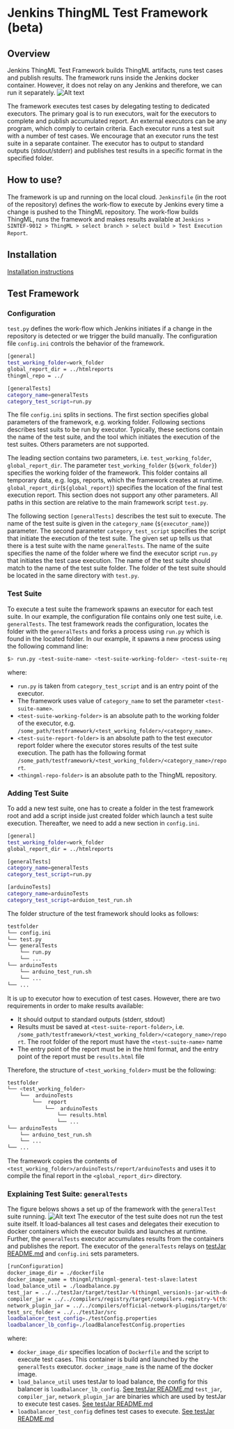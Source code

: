 # Jenkins ThingML Test Framework (beta)
## Overview
Jenkins ThingML Test Framework builds ThingML artifacts, runs test cases and publish results. The framework runs inside the Jenkins docker container. However, it does not relay on any Jenkins and therefore, we can run it separately.
![Alt text](docs/overview_container.png "Framework inside Jenkins, work-flow and core components")

The framework executes test cases by delegating testing to dedicated executors. The primary goal is to run executors, wait for the executors to complete and publish accumulated report. An external executors can be any program, which comply to certain criteria. Each executor runs a test suit with a number of test cases. We encourage that an executor runs the test suite in a separate container. The executor has to output to standard outputs (stdout/stderr) and publishes test results in a specific format in the specified folder.

## How to use?
The framework is up and running on the local cloud. `Jenkinsfile` (in the root of the repository) defines the work-flow to execute by Jenkins every time a change is pushed to the ThingML repository. The work-flow builds ThingML, runs the framework and makes results available at `Jenkins > SINTEF-9012 > ThingML > select branch > select build > Test Execution Report`.

## Installation
[Installation instructions](https://github.com/SINTEF-9012/ThingML/blob/master/testframework/docs/installation.pdf)

## Test Framework
### Configuration
`test.py` defines the work-flow which Jenkins initiates if a change in the repository is detected or we trigger the build manually. The configuration file `config.ini` controls the behavior of the framework.
```sh
[general]
test_working_folder=work_folder
global_report_dir = ../htmlreports
thingml_repo = ../

[generalTests]
category_name=generalTests
category_test_script=run.py
```
The file `config.ini` splits in sections. The first section specifies global parameters of the framework, e.g. working folder. Following sections describes test suits to be run by executor. Typically, these sections contain the name of the test suite, and the tool which initiates the execution of the test suites. Others parameters are not supported.

The leading section contains two parameters, i.e. `test_working_folder`, `global_report_dir`. The parameter `test_working_folder` (`${work_folder}`) specifies the working folder of the framework. This folder contains all temporary data, e.g. logs, reports, which the framework creates at runtime. `global_report_dir`(`${global_report}`) specifies the location of the final test execution report. This section does not support any other parameters. All paths in this section are relative to the main framework script `test.py`.

The following section `[generalTests]` describes the test suit to execute. The name of the test suite is given in the `category_name` (`${executor_name}`) parameter. The second parameter `category_test_script` specifies the script that initiate the execution of the test suite. The given set up tells us that there is a test suite with the name `generalTests`. The name of the suite specifies the name of the folder where we find the executor script `run.py` that initiates the test case execution. The name of the test suite should match to the name of the test suite folder. The folder of the test suite should be located in the same directory with `test.py`. 

### Test Suite
To execute a test suite the framework spawns an executor for each test suite. In our example, the configuration file contains only one test suite, i.e. `generalTests`. The test framework reads the configuration, locates the folder with the `generalTests` and forks a process using `run.py` which is found in the located folder. In our example, it spawns a new process using the following command line:
```sh
$> run.py <test-suite-name> <test-suite-working-folder> <test-suite-report-folder> <thingml-repo-folder>
```
where:
 - `run.py` is taken from `category_test_script` and is an entry point of the executor.
 - The framework uses value of `category_name` to set the parameter `<test-suite-name>`.
 - `<test-suite-working-folder>` is an absolute path to the working folder of the executor, e.g. `/some_path/testframework/<test_working_folder>/<category_name>`.
 - `<test-suite-report-folder>` is an absolute path to the test executor report folder where the executor stores results of the test suite execution. The path has the following format `/some_path/testframework/<test_working_folder>/<category_name>/report`.
 - `<thingml-repo-folder>` is an absolute path to the ThingML repository.

### Adding Test Suite
To add a new test suite, one has to create a folder in the test framework root and add a script inside just created folder which launch a test suite execution. Thereafter, we need to add a new section in `config.ini`. 
```sh
[general]
test_working_folder=work_folder
global_report_dir = ../htmlreports

[generalTests]
category_name=generalTests
category_test_script=run.py

[arduinoTests]
category_name=arduinoTests
category_test_script=arduion_test_run.sh
```
The folder structure of the test framework should looks as follows:
```sh
testfolder
└── config.ini
└── test.py
└── generalTests
    └── run.py
    └── ...
└── arduinoTests
    └── arduino_test_run.sh
    └── ...
└── ...
```                   
It is up to executor how to execution of test cases. However, there are two requirements in order to make results available:
 - It should output to standard outputs (stderr, stdout)
 - Results must be saved at `<test-suite-report-folder>`, i.e. `/some_path/testframework/<test_working_folder>/<category_name>/report`. The root folder of the report must have the `<test-suite-name>` name
 - The entry point of the report must be in the html format, and the entry point of the report must be `results.html` file

Therefore, the structure of `<test_working_folder>` must be the following:
```sh
testfolder
└── <test_working_folder>
    └──  arduinoTests
        └──  report
            └──  arduinoTests
                └── results.html
                └── ...
└── arduinoTests
    └── arduino_test_run.sh
    └── ...
└── ...
``` 
The framework copies the contents of `<test_working_folder>/arduinoTests/report/arduinoTests` and uses it to compile the final report in the `<global_report_dir>` directory.

### Explaining Test Suite: `generalTests` 
The figure belows shows a set up of the framework with the `generalTest` suite running.
![Alt text](docs/general_tests_overview.png "Test suite generalTests")
The executor of the test suite does not run the test suite itself. It load-balances all test cases and delegates their execution to docker containers which the executor builds and launches at runtime. Further, the `generalTests` executor accumulates results from the containers and publishes the report. The executor of the `generalTests` relays on [testJar README.md](https://github.com/SINTEF-9012/ThingML/blob/master/testJar/Custom_Tests_README.md) and `config.ini` sets parameters.
```sh
[runConfiguration]
docker_image_dir = ./dockerfile
docker_image_name = thingml/thingml-general-test-slave:latest
load_balance_util = ./loadbalance.py
test_jar = ../../testJar/target/testJar-%(thingml_version)s-jar-with-dependencies.jar
compiler_jar = ../../compilers/registry/target/compilers.registry-%(thingml_version)s-jar-with-dependencies.jar
network_plugin_jar = ../../compilers/official-network-plugins/target/official-network-plugins-%(thingml_version)s.jar
test_src_folder = ../../testJar/src
loadbalancer_test_config=./testConfig.properties
loadbalancer_lb_config=./loadBalanceTestConfig.properties
```
where:
 - `docker_image_dir` specifies location of `Dockerfile` and the script to execute test cases. This container is build and launched by the `generalTests` executor. `docker_image_name` is the name of the docker image.
 - `load_balance_util` uses testJar to load balance, the config for this balancer is `loadbalancer_lb_config`. [See testJar README.md](https://github.com/SINTEF-9012/ThingML/blob/master/testJar/README.md) 
`test_jar`, `compiler_jar`, `network_plugin_jar` are binaries which are used by testJar to execute test cases. [See testJar README.md](https://github.com/SINTEF-9012/ThingML/blob/master/testJar/README.md)
 - `loadbalancer_test_config` defines test cases to execute. [See testJar README.md](https://github.com/SINTEF-9012/ThingML/blob/master/testJar/README.md) 
